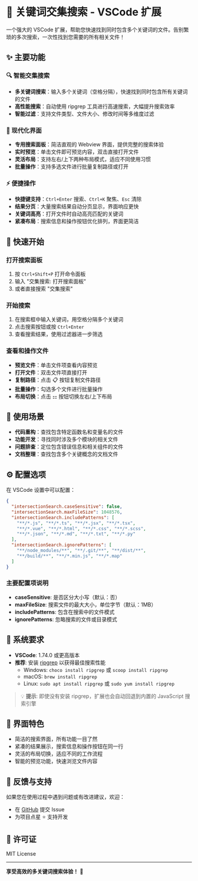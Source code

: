 # 📄 关键词交集搜索 - VSCode 扩展

一个强大的 VSCode 扩展，帮助您快速找到同时包含多个关键词的文件。告别繁琐的多次搜索，一次性找到您需要的所有相关文件！

## ✨ 主要功能

### 🔍 智能交集搜索
- **多关键词搜索**：输入多个关键词（空格分隔），快速找到同时包含所有关键词的文件
- **高性能搜索**：自动使用 ripgrep 工具进行高速搜索，大幅提升搜索效率
- **智能过滤**：支持文件类型、文件大小、修改时间等多维度过滤

### 🎨 现代化界面
- **专用搜索面板**：简洁直观的 Webview 界面，提供完整的搜索体验
- **实时预览**：单击文件即可预览内容，双击直接打开文件
- **灵活布局**：支持左右/上下两种布局模式，适应不同使用习惯
- **批量操作**：支持多选文件进行批量复制路径或打开

### ⚡ 便捷操作
- **快捷键支持**：`Ctrl+Enter` 搜索、`Ctrl+K` 聚焦、`Esc` 清除
- **结果分页**：大量搜索结果自动分页显示，界面响应更快
- **关键词高亮**：打开文件时自动高亮匹配的关键词
- **紧凑布局**：搜索信息和操作按钮优化排列，界面更简洁

## 🚀 快速开始

### 打开搜索面板
1. 按 `Ctrl+Shift+P` 打开命令面板
2. 输入 "交集搜索: 打开搜索面板"
3. 或者直接搜索 "交集搜索"

### 开始搜索
1. 在搜索框中输入关键词，用空格分隔多个关键词
2. 点击搜索按钮或按 `Ctrl+Enter`
3. 查看搜索结果，使用过滤器进一步筛选

### 查看和操作文件
- **预览文件**：单击文件项查看内容预览
- **打开文件**：双击文件项直接打开
- **复制路径**：点击 📋 按钮复制文件路径
- **批量操作**：勾选多个文件进行批量操作
- **布局切换**：点击 ⚏ 按钮切换左右/上下布局

## 🎯 使用场景

- **代码重构**：查找包含特定函数名和变量名的文件
- **功能开发**：寻找同时涉及多个模块的相关文件
- **问题排查**：定位包含错误信息和相关组件的文件
- **文档整理**：查找包含多个关键概念的文档文件

## ⚙️ 配置选项

在 VSCode 设置中可以配置：

```json
{
  "intersectionSearch.caseSensitive": false,
  "intersectionSearch.maxFileSize": 1048576,
  "intersectionSearch.includePatterns": [
    "**/*.js", "**/*.ts", "**/*.jsx", "**/*.tsx",
    "**/*.vue", "**/*.html", "**/*.css", "**/*.scss",
    "**/*.json", "**/*.md", "**/*.txt", "**/*.py"
  ],
  "intersectionSearch.ignorePatterns": [
    "**/node_modules/**", "**/.git/**", "**/dist/**",
    "**/build/**", "**/*.min.js", "**/*.map"
  ]
}
```

### 主要配置项说明

- **caseSensitive**: 是否区分大小写（默认：否）
- **maxFileSize**: 搜索文件的最大大小，单位字节（默认：1MB）
- **includePatterns**: 包含在搜索中的文件模式
- **ignorePatterns**: 忽略搜索的文件或目录模式

## 🔧 系统要求

- **VSCode**: 1.74.0 或更高版本
- **推荐**: 安装 [ripgrep](https://github.com/BurntSushi/ripgrep) 以获得最佳搜索性能
  - Windows: `choco install ripgrep` 或 `scoop install ripgrep`
  - macOS: `brew install ripgrep`
  - Linux: `sudo apt install ripgrep` 或 `sudo yum install ripgrep`

> 💡 **提示**: 即使没有安装 ripgrep，扩展也会自动回退到内置的 JavaScript 搜索引擎

## 📸 界面特色

- 简洁的搜索界面，所有功能一目了然
- 紧凑的结果展示，搜索信息和操作按钮在同一行
- 灵活的布局切换，适应不同的工作流程
- 智能的预览功能，快速浏览文件内容

## 🤝 反馈与支持

如果您在使用过程中遇到问题或有改进建议，欢迎：

- 在 [GitHub](https://github.com/Sisyphean-a/vscode-search) 提交 Issue
- 为项目点星 ⭐ 支持开发

## 📄 许可证

MIT License

---

**享受高效的多关键词搜索体验！** 🎉
